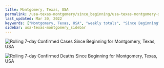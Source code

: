 ```yaml
---
title: Montgomery, Texas, USA
permalink: /usa-texas-montgomery/since_beginning/usa-texas-montgomery-since_beginning.html
last_updated: Mar 30, 2022
keywords: ["Montgomery, Texas, USA", "weekly totals", "Since Beginning"]
sidebar: usa-texas-montgomery_sidebar
---
```


![Rolling 7-day Confirmed Cases Since Beginning for Montgomery, Texas, USA](/covid_tracker/images/graphs/usa-texas-montgomery-rolling_7_days_confirmed-since_beginning_graph.png)

![Rolling 7-day Confirmed Deaths Since Beginning for Montgomery, Texas, USA](/covid_tracker/images/graphs/usa-texas-montgomery-rolling_7_days_deaths-since_beginning_graph.png)
